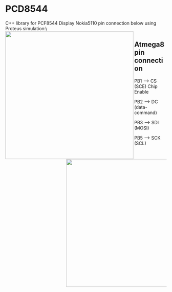 # PCD8544

C++ library for PCF8544
Display Nokia5110 pin connection below using Proteus simulation:\ 
<br/>
<img align="left" width="400" height="400" src="https://github.com/josimarpereiraleite/PCD8544/blob/main/Images/pcf8544.png">

## Atmega8 pin connection

<ul>PB1 --> CS (SCE) Chip Enable<ul/>
<ul>PB2 --> DC (data-command)<ul/>
<ul>PB3 --> SDI (MOSI)<ul/>
<ul>PB5 --> SCK (SCL)<ul/>

<img align="left" width="400" height="400" src="https://github.com/josimarpereiraleite/PCD8544/blob/main/Images/Atmega8.png">

